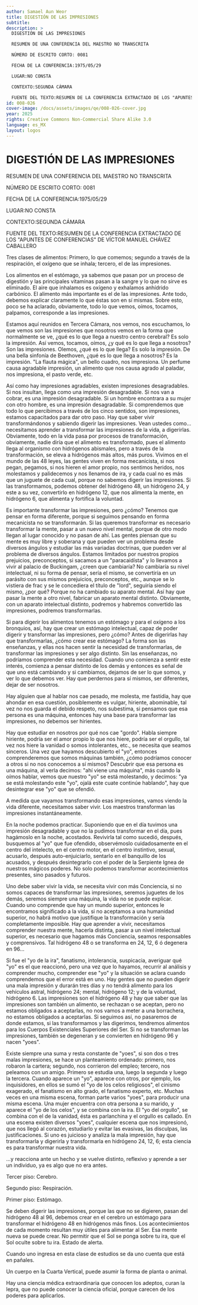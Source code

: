 ```yaml
---
author: Samael Aun Weor
title: DIGESTIÓN DE LAS IMPRESIONES
subtitle:
description: >
  DIGESTIÓN DE LAS IMPRESIONES

  RESUMEN DE UNA CONFERENCIA DEL MAESTRO NO TRANSCRITA

  NÚMERO DE ESCRITO CORTO: 0081

  FECHA DE LA CONFERENCIA:1975/05/29

  LUGAR:NO CONSTA

  CONTEXTO:SEGUNDA CÁMARA

  FUENTE DEL TEXTO:RESUMEN DE LA CONFERENCIA EXTRACTADO DE LOS "APUNTES DE CONFERENCIAS" DE VÍCTOR MANUEL CHÁVEZ CABALLERO
id: 008-026
cover-image: /docs/assets/images/qe/008-026-cover.jpg
year: 2025
rights: Creative Commons Non-Commercial Share Alike 3.0
language: es_MX
layout: logos
---
```

# DIGESTIÓN DE LAS IMPRESIONES

RESUMEN DE UNA CONFERENCIA DEL MAESTRO NO TRANSCRITA

NÚMERO DE ESCRITO CORTO: 0081

FECHA DE LA CONFERENCIA:1975/05/29

LUGAR:NO CONSTA

CONTEXTO:SEGUNDA CÁMARA

FUENTE DEL TEXTO:RESUMEN DE LA CONFERENCIA EXTRACTADO DE LOS "APUNTES DE CONFERENCIAS" DE VÍCTOR MANUEL CHÁVEZ CABALLERO

Tres clases de alimentos: Primero, lo que comemos; segundo a través de la respiración, el oxígeno que se inhala; tercero, el de las impresiones.

Los alimentos en el estómago, ya sabemos que pasan por un proceso de digestión y las principales vitaminas pasan a la sangre y lo que no sirve es eliminado. El aire que inhalamos es oxígeno y exhalamos anhídrido carbónico. El alimento más importante es el de las impresiones. Ante todo, debemos explicar claramente lo que éstas son en sí mismas. Sobre esto, poco se ha aclarado, obviamente, todo lo que vemos, oímos, tocamos, palpamos, corresponde a las impresiones.

Estamos aquí reunidos en Tercera Cámara, nos vemos, nos escuchamos, lo que vemos son las impresiones que nosotros vemos en la forma que normalmente se ve, ¿qué es lo que llega a nuestro centro cerebral? Es solo la impresión. Así vemos, tocamos, oímos, ¿y qué es lo que llega a nosotros? Son las impresiones. Olemos, ¿qué es lo que llega? Es solo la impresión. De una bella sinfonía de Beethoven, ¿qué es lo que llega a nosotros? Es la impresión. "La flauta mágica", un bello cuadro, nos impresiona. Un perfume causa agradable impresión, un alimento que nos causa agrado al paladar, nos impresiona, el pasto verde, etc.

Así como hay impresiones agradables, existen impresiones desagradables. Si nos insultan, llega como una impresión desagradable. Si nos van a cobrar, es una impresión desagradable. Si un hombre encontrara a su mujer con otro hombre, es una impresión desagradable. Si comprendemos que todo lo que percibimos a través de los cinco sentidos, son impresiones, estamos capacitados para dar otro paso. Hay que saber vivir transformándonos y sabiendo digerir las impresiones. Vean ustedes como... necesitamos aprender a transformar las impresiones de la vida, a digerirlas. Obviamente, todo en la vida pasa por procesos de transformación, obviamente, nadie diría que el alimento es transformado, pues el alimento llega al organismo con hidrógenos abismales, pero a través de la transformación, se eleva a hidrógenos más altos, más puros. Vivimos en el mundo de las 48 leyes, las gentes viven en forma mecanicista, si nos pegan, pegamos, si nos hieren el amor propio, nos sentimos heridos, nos molestamos y palidecemos y nos llenamos de ira, y cada cual no es más que un juguete de cada cual, porque no sabemos digerir las impresiones. Si las transformamos, podemos obtener del hidrógeno 48, un hidrógeno 24, y este a su vez, convertirlo en hidrógeno 12, que nos alimenta la mente, en hidrógeno 6, que alimenta y fortifica la voluntad.

Es importante transformar las impresiones, pero ¿cómo? Tenemos que pensar en forma diferente, porque si seguimos pensando en forma mecanicista no se transformarán. Si las queremos transformar es necesario transformar la mente, pasar a un nuevo nivel mental, porque de otro modo llegan al lugar conocido y no pasan de ahí. Las gentes piensan que su mente es muy libre y soberana y que pueden ver un problema desde diversos ángulos y estudiar las más variadas doctrinas, que pueden ver al problema de diversos ángulos. Estamos limitados por nuestros propios prejuicios, preconceptos, si sacamos a un "paracaidísta" y lo llevamos a vivir al palacio de Buckingam, ¿creen que cambiaría? No cambiaría su nivel intelectual, ni su forma de pensar, sería el mismo, se convertiría en un parásito con sus mismos prejuicios, preconceptos, etc., aunque se lo vistiera de frac y se le concediera el título de "lord", seguiría siendo el mismo, ¿por qué? Porque no ha cambiado su aparato mental. Así hay que pasar la mente a otro nivel, fabricar un aparato mental distinto. Obviamente, con un aparato intelectual distinto, podremos y habremos convertido las impresiones, podremos transformarlas.

Si para digerir los alimentos tenemos un estómago y para el oxígeno a los bronquios, así, hay que crear un estómago intelectual, capaz de poder digerir y transformar las impresiones, pero ¿cómo? Antes de digerirlas hay que transformarlas, ¿cómo crear ese estómago? La forma son las enseñanzas, y ellas nos hacen sentir la necesidad de transformarlas, de transformar las impresiones y ser algo distinto. Sin las enseñanzas, no podríamos comprender esta necesidad. Cuando uno comienza a sentir este interés, comienza a pensar distinto de los demás y entonces es señal de que uno está cambiando y si cambiamos, dejamos de ser lo que somos, y ver lo que debemos ver. Hay que perdernos para sí mismos, ser diferentes, dejar de ser nosotros.

Hay alguien que al hablar nos cae pesado, me molesta, me fastidia, hay que ahondar en esa cuestión, posiblemente es vulgar, hiriente, abominable, tal vez no nos guarda el debido respeto, nos subestima, si pensamos que esa persona es una máquina, entonces hay una base para transformar las impresiones, no debemos ser hirientes.

Hay que estudiar en nosotros por qué nos cae "gordo". Habla siempre hiriente, podría ser el amor propio lo que nos hiere, podría ser el orgullo, tal vez nos hiere la vanidad o somos intolerantes, etc., se necesita que seamos sinceros. Una vez que hayamos descubierto el "yo", entonces comprenderemos que somos máquinas también, ¿cómo podríamos conocer a otros si no nos conocemos a sí mismos? Descubrir que esa persona es una máquina, al verla decimos: "ahí viene una máquina", más cuando la oímos hablar, vemos que nuestro "yo" se está molestando, y decimos: "ya se está molestando este "yo", ojalá este cuate continúe hablando", hay que desintegrar ese "yo" que se ofendió.

A medida que vayamos transformando esas impresiones, vamos viendo la vida diferente, necesitamos saber vivir. Los maestros transforman las impresiones instantáneamente.

En la noche podemos practicar. Suponiendo que en el día tuvimos una impresión desagradable y que no la pudimos transformar en el día, pues hagámoslo en la noche, acostados. Revivirla tal como sucedió, después, busquemos al "yo" que fue ofendido, observémoslo cuidadosamente en el centro del intelecto, en el centro motor, en el centro instintivo, sexual, acusarlo, después auto-enjuiciarlo, sentarlo en el banquillo de los acusados, y después desintegrarlo con el poder de la Serpiente Ignea de nuestros mágicos poderes. No solo podemos transformar acontecimientos presentes, sino pasados y futuros.

Uno debe saber vivir la vida, se necesita vivir con más Conciencia, si no somos capaces de transformar las impresiones, seremos juguetes de los demás, seremos siempre una máquina, la vida no se puede explicar. Cuando uno comprende que hay un mundo superior, entonces le encontramos significado a la vida, si no aceptamos a una humanidad superior, no habrá motivo que justifique la transformación y sería completamente imposible. Hay que aprender a vivir, necesitamos comprender nuestra mente, hacerla distinta, pasar a un nivel intelectual superior, es necesario que hagamos más Conciencia, seamos responsables y comprensivos. Tal hidrógeno 48 o se transforma en 24, 12, 6 ó degenera en 96...

Si fue el "yo de la ira", fanatismo, intolerancia, suspicacia, averiguar qué "yo" es el que reaccionó, pero una vez que lo hayamos, recurrir al análisis y comprender mucho, comprender ese "yo" y la situación se aclara cuando comprendemos que el error está en uno. Hay gentes que no pueden digerir una mala impresión y durarán tres días y no tendrá alimento para los vehículos astral, hidrógeno 24; mental, hidrógeno 12; y de la voluntad, hidrógeno 6. Las impresiones son el hidrógeno 48 y hay que saber que las impresiones son también un alimento, se rechazan o se aceptan, pero no estamos obligados a aceptarlas, no nos vamos a meter a una borrachera, no estamos obligados a aceptarlas. Si seguimos así, no pasaremos de donde estamos, si las transformamos y las digerimos, tendremos alimentos para los Cuerpos Existenciales Superiores del Ser. Si no se transforman las impresiones, también se degeneran y se convierten en hidrógeno 96 y nacen "yoes".

Existe siempre una suma y resta constante de "yoes", si son dos o tres malas impresiones, se hace un planteamiento ordenado: primero, nos robaron la cartera; segundo, nos corrieron del empleo; tercero, nos peleamos con un amigo. Primero se estudia una, luego la segunda y luego la tercera. Cuando aparece un "yo", aparece con otros, por ejemplo, los inquisidores, en ellos se sumó el "yo de los celos religiosos", el cinismo exagerado, el fanatismo en alto grado, el fanatismo experto, etc. Muchas veces en una misma escena, forman parte varios "yoes", para producir una misma escena. Una mujer encuentra con otra persona a su marido, y aparece el "yo de los celos", y se combina con la ira. El "yo del orgullo", se combina con el de la vanidad, ésta es parlanchina y el orgullo es callado. En una escena existen diversos "yoes", cualquier escena que nos impresionó, que nos llegó al corazón, estudiarlo y evitar las evasivas, las disculpas, las justificaciones. Si uno es juicioso y analiza la mala impresión, hay que transformarla y digerirla y transformarla en hidrógeno 24, 12, 6; esta ciencia es para transformar nuestra vida.

...y reacciona ante un hecho y se vuelve distinto, reflexivo y aprende a ser un individuo, ya es algo que no era antes.

Tercer piso: Cerebro.

Segundo piso: Respiración.

Primer piso: Estómago.

Se deben digerir las impresiones, porque las que no se digieren, pasan del hidrógeno 48 al 96, debemos crear en el cerebro un estómago para transformar el hidrógeno 48 en hidrógenos más finos. Los acontecimientos de cada momento resultan muy útiles para alimentar al Ser. Esa mente nueva se puede crear. No permitir que el Sol se ponga sobre tu ira, que el Sol oculte sobre tu ira. Estado de alerta.

Cuando uno ingresa en esta clase de estudios se da uno cuenta que está en pañales.

Un cuerpo en la Cuarta Vertical, puede asumir la forma de planta o animal.

Hay una ciencia médica extraordinaria que conocen los adeptos, curan la lepra, que no puede conocer la ciencia oficial, porque carecen de los poderes para aplicarlos.


